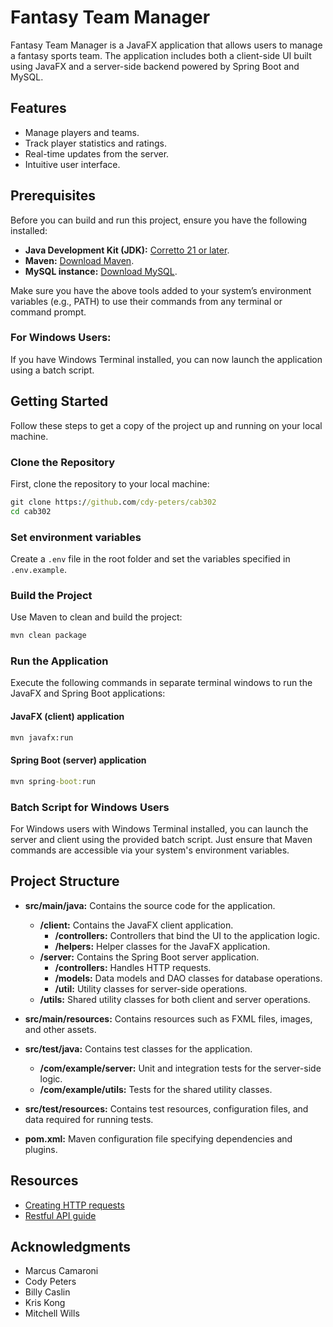 
# Fantasy Team Manager

Fantasy Team Manager is a JavaFX application that allows users to manage a fantasy sports team. The application includes both a client-side UI built using JavaFX and a server-side backend powered by Spring Boot and MySQL.

## Features

- Manage players and teams.
- Track player statistics and ratings.
- Real-time updates from the server.
- Intuitive user interface.

## Prerequisites

Before you can build and run this project, ensure you have the following installed:

- **Java Development Kit (JDK):** [Corretto 21 or later](https://aws.amazon.com/corretto/).
- **Maven:** [Download Maven](https://maven.apache.org/download.cgi).
- **MySQL instance:** [Download MySQL](https://dev.mysql.com/downloads/mysql/).

Make sure you have the above tools added to your system’s environment variables (e.g., PATH) to use their commands from any terminal or command prompt.

### For Windows Users:
If you have Windows Terminal installed, you can now launch the application using a batch script.

## Getting Started

Follow these steps to get a copy of the project up and running on your local machine.

### Clone the Repository

First, clone the repository to your local machine:

```cmd
git clone https://github.com/cdy-peters/cab302
cd cab302
```

### Set environment variables

Create a `.env` file in the root folder and set the variables specified in `.env.example`.

### Build the Project

Use Maven to clean and build the project:

```cmd
mvn clean package
```

### Run the Application

Execute the following commands in separate terminal windows to run the JavaFX and Spring Boot applications:

#### JavaFX (client) application

```cmd
mvn javafx:run
```

#### Spring Boot (server) application

```cmd
mvn spring-boot:run
```

### Batch Script for Windows Users

For Windows users with Windows Terminal installed, you can launch the server and client using the provided batch script. Just ensure that Maven commands are accessible via your system's environment variables.

## Project Structure

- **src/main/java:** Contains the source code for the application.
  - **/client:** Contains the JavaFX client application.
    - **/controllers:** Controllers that bind the UI to the application logic.
    - **/helpers:** Helper classes for the JavaFX application.
  - **/server:** Contains the Spring Boot server application.
    - **/controllers:** Handles HTTP requests.
    - **/models:** Data models and DAO classes for database operations.
    - **/util:** Utility classes for server-side operations.
  - **/utils:** Shared utility classes for both client and server operations.
  
- **src/main/resources:** Contains resources such as FXML files, images, and other assets.
- **src/test/java:** Contains test classes for the application.
  - **/com/example/server:** Unit and integration tests for the server-side logic.
  - **/com/example/utils:** Tests for the shared utility classes.
  
- **src/test/resources:** Contains test resources, configuration files, and data required for running tests.

- **pom.xml:** Maven configuration file specifying dependencies and plugins.

## Resources

- [Creating HTTP requests](https://openjdk.org/groups/net/httpclient/intro.html)
- [Restful API guide](https://spring.io/guides/tutorials/rest/)

## Acknowledgments

- Marcus Camaroni
- Cody Peters
- Billy Caslin
- Kris Kong
- Mitchell Wills
